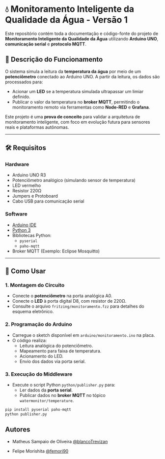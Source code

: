 # 💧 Monitoramento Inteligente da Qualidade da Água - Versão 1

Este repositório contém toda a documentação e código-fonte do projeto de **Monitoramento Inteligente da Qualidade da Água** utilizando **Arduino UNO**, **comunicação serial** e **protocolo MQTT**.

## 📖 Descrição do Funcionamento

O sistema simula a leitura da **temperatura da água** por meio de um **potenciômetro** conectado ao Arduino UNO. A partir da leitura, os dados são processados para:

- Acionar um **LED** se a temperatura simulada ultrapassar um limiar definido.
- Publicar o valor da temperatura no **broker MQTT**, permitindo o monitoramento remoto via ferramentas como **Node-RED** e **Grafana**.

Este projeto é uma **prova de conceito** para validar a arquitetura de monitoramento inteligente, com foco em evolução futura para sensores reais e plataformas autônomas.

---

## 🛠️ Requisitos

### Hardware
- Arduino UNO R3
- Potenciômetro analógico (simulando sensor de temperatura)
- LED vermelho
- Resistor 220Ω
- Jumpers e Protoboard
- Cabo USB para comunicação serial

### Software
- [Arduino IDE](https://www.arduino.cc/en/software)
- [Python 3](https://www.python.org/)
- Bibliotecas Python:
  - `pyserial`
  - `paho-mqtt`
- Broker MQTT (Exemplo: Eclipse Mosquitto)

---

## 🚀 Como Usar

### 1. Montagem do Circuito
- Conecte o **potenciômetro** na porta analógica A0.
- Conecte o **LED** à porta digital D8, com resistor de 220Ω.
- Consulte o arquivo `fritzing/monitoramento.fzz` para detalhes do esquema eletrônico.

### 2. Programação do Arduino
- Carregue o sketch disponível em `arduino/monitoramento.ino` na placa.
- O código realiza:
  - Leitura analógica do potenciômetro.
  - Mapeamento para faixa de temperatura.
  - Acionamento do LED.
  - Envio dos dados via porta serial.

### 3. Execução do Middleware
- Execute o script Python `python/publisher.py` para:
  - Ler dados da **porta serial**.
  - Publicar dados no **broker MQTT** no tópico `watermonitor/temperature`.

```bash
pip install pyserial paho-mqtt
python publisher.py
```

## Autores

- Matheus Sampaio de Oliveira [@blancoTrevizan](https://github.com/blancoTrevizan)

- Felipe Morishita [@femori90](https://github.com/femori90)
